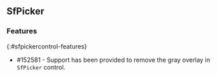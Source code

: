 ## SfPicker

### Features
{:#sfpickercontrol-features}

* \#152581 - Support has been provided to remove the gray overlay in `SfPicker` control.